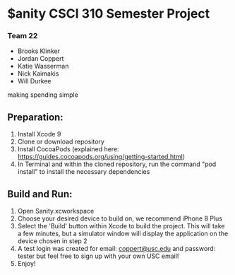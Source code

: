 # $anity CSCI 310 Semester Project
### Team 22
* Brooks Klinker
* Jordan Coppert
* Katie Wasserman
* Nick Kaimakis
* Will Durkee

making spending simple

Preparation:
------------
1. Install Xcode 9
2. Clone or download repository
3. Install CocoaPods (explained here: https://guides.cocoapods.org/using/getting-started.html)
4. In Terminal and within the cloned repository, run the command "pod install" to install the necessary dependencies

Build and Run:
--------------
1. Open Sanity.xcworkspace
2. Choose your desired device to build on, we recommend iPhone 8 Plus
3. Select the 'Build' button within Xcode to build the project. This will take a few minutes, but a simulator window
will display the application on the device chosen in step 2
4. A test login was created for email: coppert@usc.edu and password: tester but feel free to sign up with your own USC email!
5. Enjoy!
